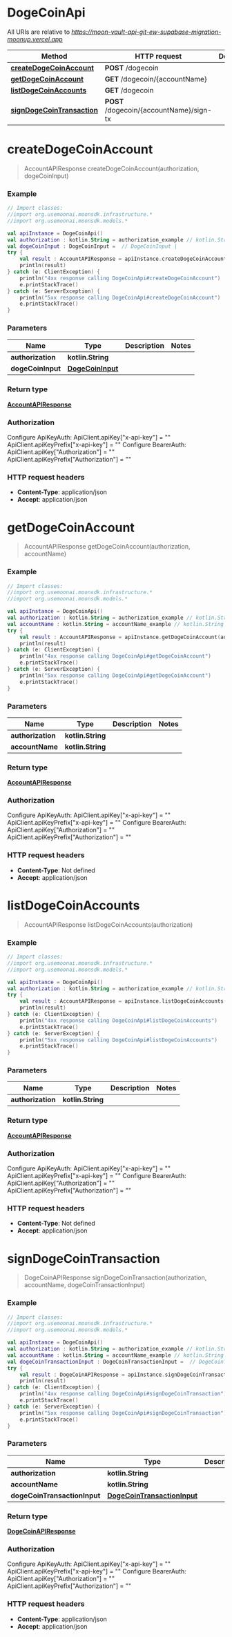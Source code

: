# DogeCoinApi

All URIs are relative to *https://moon-vault-api-git-ew-supabase-migration-moonup.vercel.app*

Method | HTTP request | Description
------------- | ------------- | -------------
[**createDogeCoinAccount**](DogeCoinApi.md#createDogeCoinAccount) | **POST** /dogecoin | 
[**getDogeCoinAccount**](DogeCoinApi.md#getDogeCoinAccount) | **GET** /dogecoin/{accountName} | 
[**listDogeCoinAccounts**](DogeCoinApi.md#listDogeCoinAccounts) | **GET** /dogecoin | 
[**signDogeCoinTransaction**](DogeCoinApi.md#signDogeCoinTransaction) | **POST** /dogecoin/{accountName}/sign-tx | 


<a id="createDogeCoinAccount"></a>
# **createDogeCoinAccount**
> AccountAPIResponse createDogeCoinAccount(authorization, dogeCoinInput)



### Example
```kotlin
// Import classes:
//import org.usemoonai.moonsdk.infrastructure.*
//import org.usemoonai.moonsdk.models.*

val apiInstance = DogeCoinApi()
val authorization : kotlin.String = authorization_example // kotlin.String | 
val dogeCoinInput : DogeCoinInput =  // DogeCoinInput | 
try {
    val result : AccountAPIResponse = apiInstance.createDogeCoinAccount(authorization, dogeCoinInput)
    println(result)
} catch (e: ClientException) {
    println("4xx response calling DogeCoinApi#createDogeCoinAccount")
    e.printStackTrace()
} catch (e: ServerException) {
    println("5xx response calling DogeCoinApi#createDogeCoinAccount")
    e.printStackTrace()
}
```

### Parameters

Name | Type | Description  | Notes
------------- | ------------- | ------------- | -------------
 **authorization** | **kotlin.String**|  |
 **dogeCoinInput** | [**DogeCoinInput**](DogeCoinInput.md)|  |

### Return type

[**AccountAPIResponse**](AccountAPIResponse.md)

### Authorization


Configure ApiKeyAuth:
    ApiClient.apiKey["x-api-key"] = ""
    ApiClient.apiKeyPrefix["x-api-key"] = ""
Configure BearerAuth:
    ApiClient.apiKey["Authorization"] = ""
    ApiClient.apiKeyPrefix["Authorization"] = ""

### HTTP request headers

 - **Content-Type**: application/json
 - **Accept**: application/json

<a id="getDogeCoinAccount"></a>
# **getDogeCoinAccount**
> AccountAPIResponse getDogeCoinAccount(authorization, accountName)



### Example
```kotlin
// Import classes:
//import org.usemoonai.moonsdk.infrastructure.*
//import org.usemoonai.moonsdk.models.*

val apiInstance = DogeCoinApi()
val authorization : kotlin.String = authorization_example // kotlin.String | 
val accountName : kotlin.String = accountName_example // kotlin.String | 
try {
    val result : AccountAPIResponse = apiInstance.getDogeCoinAccount(authorization, accountName)
    println(result)
} catch (e: ClientException) {
    println("4xx response calling DogeCoinApi#getDogeCoinAccount")
    e.printStackTrace()
} catch (e: ServerException) {
    println("5xx response calling DogeCoinApi#getDogeCoinAccount")
    e.printStackTrace()
}
```

### Parameters

Name | Type | Description  | Notes
------------- | ------------- | ------------- | -------------
 **authorization** | **kotlin.String**|  |
 **accountName** | **kotlin.String**|  |

### Return type

[**AccountAPIResponse**](AccountAPIResponse.md)

### Authorization


Configure ApiKeyAuth:
    ApiClient.apiKey["x-api-key"] = ""
    ApiClient.apiKeyPrefix["x-api-key"] = ""
Configure BearerAuth:
    ApiClient.apiKey["Authorization"] = ""
    ApiClient.apiKeyPrefix["Authorization"] = ""

### HTTP request headers

 - **Content-Type**: Not defined
 - **Accept**: application/json

<a id="listDogeCoinAccounts"></a>
# **listDogeCoinAccounts**
> AccountAPIResponse listDogeCoinAccounts(authorization)



### Example
```kotlin
// Import classes:
//import org.usemoonai.moonsdk.infrastructure.*
//import org.usemoonai.moonsdk.models.*

val apiInstance = DogeCoinApi()
val authorization : kotlin.String = authorization_example // kotlin.String | 
try {
    val result : AccountAPIResponse = apiInstance.listDogeCoinAccounts(authorization)
    println(result)
} catch (e: ClientException) {
    println("4xx response calling DogeCoinApi#listDogeCoinAccounts")
    e.printStackTrace()
} catch (e: ServerException) {
    println("5xx response calling DogeCoinApi#listDogeCoinAccounts")
    e.printStackTrace()
}
```

### Parameters

Name | Type | Description  | Notes
------------- | ------------- | ------------- | -------------
 **authorization** | **kotlin.String**|  |

### Return type

[**AccountAPIResponse**](AccountAPIResponse.md)

### Authorization


Configure ApiKeyAuth:
    ApiClient.apiKey["x-api-key"] = ""
    ApiClient.apiKeyPrefix["x-api-key"] = ""
Configure BearerAuth:
    ApiClient.apiKey["Authorization"] = ""
    ApiClient.apiKeyPrefix["Authorization"] = ""

### HTTP request headers

 - **Content-Type**: Not defined
 - **Accept**: application/json

<a id="signDogeCoinTransaction"></a>
# **signDogeCoinTransaction**
> DogeCoinAPIResponse signDogeCoinTransaction(authorization, accountName, dogeCoinTransactionInput)



### Example
```kotlin
// Import classes:
//import org.usemoonai.moonsdk.infrastructure.*
//import org.usemoonai.moonsdk.models.*

val apiInstance = DogeCoinApi()
val authorization : kotlin.String = authorization_example // kotlin.String | 
val accountName : kotlin.String = accountName_example // kotlin.String | 
val dogeCoinTransactionInput : DogeCoinTransactionInput =  // DogeCoinTransactionInput | 
try {
    val result : DogeCoinAPIResponse = apiInstance.signDogeCoinTransaction(authorization, accountName, dogeCoinTransactionInput)
    println(result)
} catch (e: ClientException) {
    println("4xx response calling DogeCoinApi#signDogeCoinTransaction")
    e.printStackTrace()
} catch (e: ServerException) {
    println("5xx response calling DogeCoinApi#signDogeCoinTransaction")
    e.printStackTrace()
}
```

### Parameters

Name | Type | Description  | Notes
------------- | ------------- | ------------- | -------------
 **authorization** | **kotlin.String**|  |
 **accountName** | **kotlin.String**|  |
 **dogeCoinTransactionInput** | [**DogeCoinTransactionInput**](DogeCoinTransactionInput.md)|  |

### Return type

[**DogeCoinAPIResponse**](DogeCoinAPIResponse.md)

### Authorization


Configure ApiKeyAuth:
    ApiClient.apiKey["x-api-key"] = ""
    ApiClient.apiKeyPrefix["x-api-key"] = ""
Configure BearerAuth:
    ApiClient.apiKey["Authorization"] = ""
    ApiClient.apiKeyPrefix["Authorization"] = ""

### HTTP request headers

 - **Content-Type**: application/json
 - **Accept**: application/json

